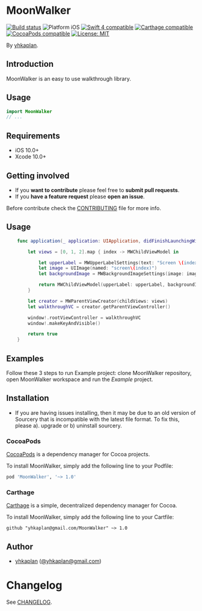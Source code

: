 # MoonWalker

<p align="left">
<a href="https://travis-ci.org/yhkaplan@gmail.com/MoonWalker"><img src="https://travis-ci.org/yhkaplan@gmail.com/MoonWalker.svg?branch=master" alt="Build status" /></a>
<img src="https://img.shields.io/badge/platform-iOS-blue.svg?style=flat" alt="Platform iOS" />
<a href="https://developer.apple.com/swift"><img src="https://img.shields.io/badge/swift4-compatible-4BC51D.svg?style=flat" alt="Swift 4 compatible" /></a>
<a href="https://github.com/Carthage/Carthage"><img src="https://img.shields.io/badge/Carthage-compatible-4BC51D.svg?style=flat" alt="Carthage compatible" /></a>
<a href="https://cocoapods.org/pods/XLActionController"><img src="https://img.shields.io/cocoapods/v/MoonWalker.svg" alt="CocoaPods compatible" /></a>
<a href="https://raw.githubusercontent.com/yhkaplan@gmail.com/MoonWalker/master/LICENSE"><img src="http://img.shields.io/badge/license-MIT-blue.svg?style=flat" alt="License: MIT" /></a>
</p>

By [yhkaplan](http://yhkaplan@gmail.com.com).

## Introduction

MoonWalker is an easy to use walkthrough library.

<!-- <img src="Example/MoonWalker.gif" width="300"/> -->

## Usage

```swift
import MoonWalker
// ...
```

## Requirements

* iOS 10.0+
* Xcode 10.0+

## Getting involved

* If you **want to contribute** please feel free to **submit pull requests**.
* If you **have a feature request** please **open an issue**.

Before contribute check the [CONTRIBUTING](https://github.com/yhkaplan@gmail.com/MoonWalker/blob/master/CONTRIBUTING.md) file for more info.

## Usage
```swift
    func application(_ application: UIApplication, didFinishLaunchingWithOptions launchOptions: [UIApplicationLaunchOptionsKey: Any]?) -> Bool {

        let views = [0, 1, 2].map { index -> MWChildViewModel in

            let upperLabel = MWUpperLabelSettings(text: "Screen \(index)")
            let image = UIImage(named: "screen\(index)")
            let backgroundImage = MWBackgroundImageSettings(image: image)

            return MWChildViewModel(upperLabel: upperLabel, backgroundImage: backgroundImage)
        }

        let creator = MWParentViewCreator(childViews: views)
        let walkthroughVC = creator.getParentViewController()

        window!.rootViewController = walkthroughVC
        window!.makeKeyAndVisible()

        return true
    }
```

## Examples

Follow these 3 steps to run Example project: clone MoonWalker repository, open MoonWalker workspace and run the *Example* project.

## Installation

* If you are having issues installing, then it may be due to an old version of Sourcery that is incompatible with the latest file format. To fix this, please a). upgrade or b) uninstall sourcery.

### CocoaPods

[CocoaPods](https://cocoapods.org/) is a dependency manager for Cocoa projects.

To install MoonWalker, simply add the following line to your Podfile:

```ruby
pod 'MoonWalker', '~> 1.0'
```

### Carthage

[Carthage](https://github.com/Carthage/Carthage) is a simple, decentralized dependency manager for Cocoa.

To install MoonWalker, simply add the following line to your Cartfile:

```ogdl
github "yhkaplan@gmail.com/MoonWalker" ~> 1.0
```

## Author

* [yhkaplan](https://github.com/yhkaplan@gmail.com) ([@yhkaplan@gmail.com](https://twitter.com/yhkaplan@gmail.com))


# Changelog

See [CHANGELOG](CHANGELOG.md).
